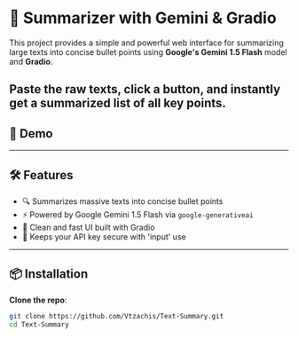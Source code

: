 # 🧊 Summarizer with Gemini & Gradio

This project provides a simple and powerful web interface for summarizing large texts into concise bullet points using **Google's Gemini 1.5 Flash** model and **Gradio**.

Paste the raw texts, click a button, and instantly get a summarized list of all key points.
---

## 🚀 Demo


---

## 🛠️ Features

- 🔍 Summarizes massive texts into concise bullet points  
- ⚡ Powered by Google Gemini 1.5 Flash via `google-generativeai`  
- 🧪 Clean and fast UI built with Gradio  
- 🔐 Keeps your API key secure with 'input' use
---

## 📦 Installation


**Clone the repo**:
   ```bash
   git clone https://github.com/Vtzachis/Text-Summary.git
   cd Text-Summary

   
